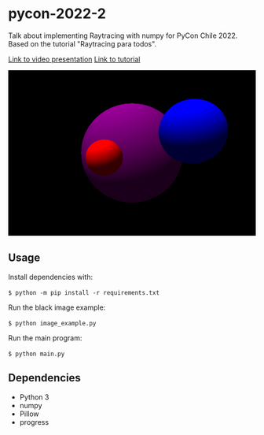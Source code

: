 # pycon-2022-2

Talk about implementing Raytracing with numpy for PyCon Chile 2022.
Based on the tutorial "Raytracing para todos".

[Link to video presentation](https://www.youtube.com/watch?v=SyfSvvyfP8Q)
[Link to tutorial](https://sombra.studio/raytracing-para-todos)


![showcase image](output.png)

## Usage

Install dependencies with:

`$ python -m pip install -r requirements.txt`

Run the black image example:

`$ python image_example.py`

Run the main program:

`$ python main.py`

## Dependencies

- Python 3
- numpy
- Pillow
- progress
